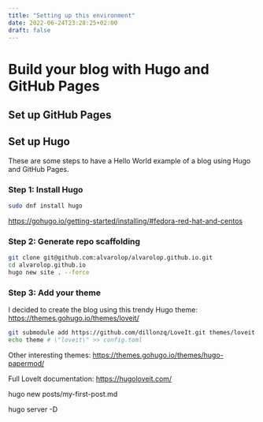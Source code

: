 ```yaml
---
title: "Setting up this environment"
date: 2022-06-24T23:28:25+02:00
draft: false
---
```


# Build your blog with Hugo and GitHub Pages


## Set up GitHub Pages



## Set up Hugo

These are some steps to have a Hello World example of a blog using Hugo and GitHub Pages.


### Step 1: Install Hugo

```bash
sudo dnf install hugo
```

https://gohugo.io/getting-started/installing/#fedora-red-hat-and-centos


### Step 2: Generate repo scaffolding  

```bash
git clone git@github.com:alvarolop/alvarolop.github.io.git
cd alvarolop.github.io
hugo new site . --force
```


### Step 3: Add your theme

I decided to create the blog using this trendy Hugo theme: https://themes.gohugo.io/themes/loveit/

```bash
git submodule add https://github.com/dillonzq/LoveIt.git themes/loveit
echo theme # \"loveit\" >> config.toml
```

Other interesting themes: https://themes.gohugo.io/themes/hugo-papermod/

Full LoveIt documentation: https://hugoloveit.com/


hugo new posts/my-first-post.md


hugo server -D

